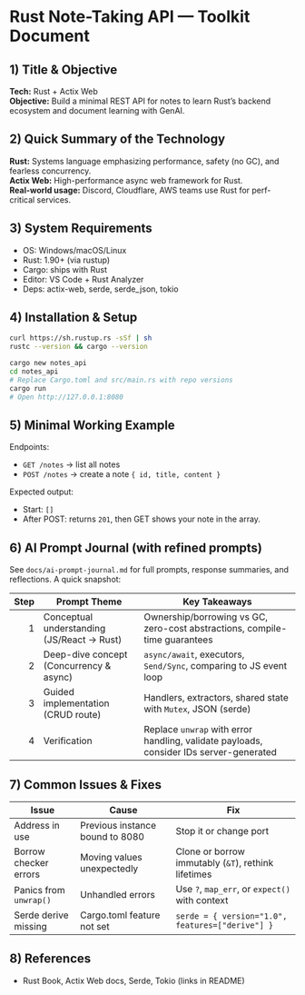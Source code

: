 # Rust Note-Taking API — Toolkit Document

## 1) Title & Objective
**Tech:** Rust + Actix Web  
**Objective:** Build a minimal REST API for notes to learn Rust’s backend ecosystem and document learning with GenAI.

## 2) Quick Summary of the Technology
**Rust:** Systems language emphasizing performance, safety (no GC), and fearless concurrency.  
**Actix Web:** High-performance async web framework for Rust.  
**Real-world usage:** Discord, Cloudflare, AWS teams use Rust for perf-critical services.

## 3) System Requirements
- OS: Windows/macOS/Linux
- Rust: 1.90+ (via rustup)
- Cargo: ships with Rust
- Editor: VS Code + Rust Analyzer
- Deps: actix-web, serde, serde_json, tokio

## 4) Installation & Setup
```bash
curl https://sh.rustup.rs -sSf | sh
rustc --version && cargo --version

cargo new notes_api
cd notes_api
# Replace Cargo.toml and src/main.rs with repo versions
cargo run
# Open http://127.0.0.1:8080
```

## 5) Minimal Working Example
Endpoints:
- `GET /notes` → list all notes
- `POST /notes` → create a note `{ id, title, content }`

Expected output:
- Start: `[]`  
- After POST: returns `201`, then GET shows your note in the array.

## 6) AI Prompt Journal (with refined prompts)
See `docs/ai-prompt-journal.md` for full prompts, response summaries, and reflections. A quick snapshot:

| Step | Prompt Theme | Key Takeaways |
|-----:|--------------|---------------|
| 1 | Conceptual understanding (JS/React → Rust) | Ownership/borrowing vs GC, zero-cost abstractions, compile-time guarantees |
| 2 | Deep-dive concept (Concurrency & async) | `async/await`, executors, `Send/Sync`, comparing to JS event loop |
| 3 | Guided implementation (CRUD route) | Handlers, extractors, shared state with `Mutex`, JSON (serde) |
| 4 | Verification | Replace `unwrap` with error handling, validate payloads, consider IDs server-generated |

## 7) Common Issues & Fixes
| Issue | Cause | Fix |
|------|-------|-----|
| Address in use | Previous instance bound to 8080 | Stop it or change port |
| Borrow checker errors | Moving values unexpectedly | Clone or borrow immutably (`&T`), rethink lifetimes |
| Panics from `unwrap()` | Unhandled errors | Use `?`, `map_err`, or `expect()` with context |
| Serde derive missing | Cargo.toml feature not set | `serde = { version="1.0", features=["derive"] }` |

## 8) References
- Rust Book, Actix Web docs, Serde, Tokio (links in README)
